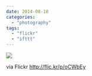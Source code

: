 ```yaml
---
date: 2014-08-10
categories: 
  - "photography"
tags: 
  - "flickr"
  - "ifttt"
---
```


![](https://farm6.staticflickr.com/5590/14857814676_b2f72c465e_b.jpg)  

  
  
via Flickr http://flic.kr/p/oCWbEy
